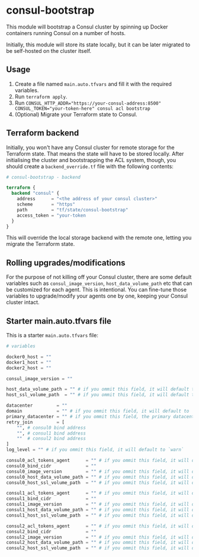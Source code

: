 # consul-bootstrap

This module will bootstrap a Consul cluster by spinning up Docker containers running Consul on a
number of hosts.

Initially, this module will store its state locally, but it can be later migrated to be self-hosted
on the cluster itself.

## Usage

1. Create a file named `main.auto.tfvars` and fill it with the required variables.
2. Run `terraform apply`.
3. Run `CONSUL_HTTP_ADDR="https://your-consul-address:8500" CONSUL_TOKEN="your-token-here" consul acl bootstrap`
4. (Optional) Migrate your Terraform state to Consul.

## Terraform backend

Initially, you won't have any Consul cluster for remote storage for the Terraform state. That means
the state will have to be stored locally. After initialising the cluster and bootstrapping the ACL
system, though, you should create a `backend_override.tf` file with the following contents:

```terraform
# consul-bootstrap - backend

terraform {
  backend "consul" {
    address      = "<the address of your consul cluster>"
    scheme       = "https"
    path         = "tf/state/consul-bootstrap"
    access_token = "your-token
  }
}
```

This will override the local storage backend with the remote one, letting you migrate the Terraform
state.

## Rolling upgrades/modifications

For the purpose of not killing off your Consul cluster, there are some default variables such as
`consul_image_version`, `host_data_volume_path` etc that can be customized for each agent. This
is intentional. You can fine-tune those variables to upgrade/modify your agents one by one, keeping
your Consul cluster intact.

## Starter main.auto.tfvars file

This is a starter `main.auto.tfvars` file:

```terraform
# variables

docker0_host = ""
docker1_host = ""
docker2_host = ""

consul_image_version = ""

host_data_volume_path = "" # if you ommit this field, it will default to `/var/consul`
host_ssl_volume_path  = "" # if you ommit this field, it will default to `/etc/consul.d/ssl`

datacenter         = ""
domain             = "" # if you ommit this field, it will default to `consul`
primary_datacenter = "" # if you ommit this field, the primary datacenter will default to the value of `datacenter`
retry_join         = [
    "", # consul0 bind address
    "", # consul1 bind address
    ""  # consul2 bind address
]
log_level = "" # if you ommit this field, it will default to `warn`

consul0_acl_tokens_agent      = "" # if you ommit this field, it will default to the value of ``(empty string)
consul0_bind_cidr             = ""
consul0_image_version         = "" # if you ommit this field, it will default to the value of `consul_image_version`
consul0_host_data_volume_path = "" # if you ommit this field, it will default to the value of `host_data_volume_path`
consul0_host_ssl_volume_path  = "" # if you ommit this field, it will default to the value of `host_ssl_volume_path`

consul1_acl_tokens_agent      = "" # if you ommit this field, it will default to the value of ``(empty string)
consul1_bind_cidr             = ""
consul1_image_version         = "" # if you ommit this field, it will default to the value of `consul_image_version`
consul1_host_data_volume_path = "" # if you ommit this field, it will default to the value of `host_data_volume_path`
consul1_host_ssl_volume_path  = "" # if you ommit this field, it will default to the value of `host_ssl_volume_path`

consul2_acl_tokens_agent      = "" # if you ommit this field, it will default to the value of ``(empty string)
consul2_bind_cidr             = ""
consul2_image_version         = "" # if you ommit this field, it will default to the value of `consul_image_version`
consul2_host_data_volume_path = "" # if you ommit this field, it will default to the value of `host_data_volume_path`
consul2_host_ssl_volume_path  = "" # if you ommit this field, it will default to the value of `host_ssl_volume_path`
```
